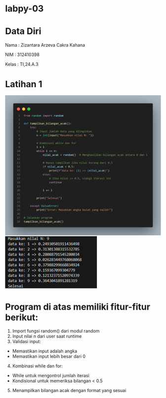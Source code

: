 # labpy-03
# Data Diri

Nama : Zizantara Arzeva Cakra Kahana 

NIM : 312410398

Kelas : TI,24.A.3

# Latihan 1

<img src="input1.png">

<img src="output1.png">

# Program di atas memiliki fitur-fitur berikut:

1. Import fungsi random() dari modul random
2. Input nilai n dari user saat runtime
3. Validasi input:

* Memastikan input adalah angka
* Memastikan input lebih besar dari 0

4. Kombinasi while dan for:

* While untuk mengontrol jumlah iterasi
* Kondisional untuk memeriksa bilangan < 0.5

5. Menampilkan bilangan acak dengan format yang sesuai